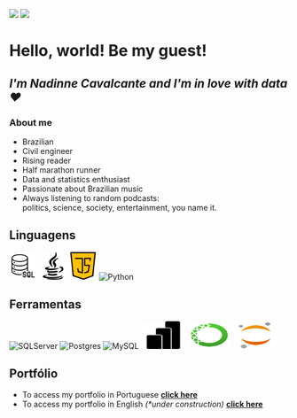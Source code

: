 
<!---
nadinne94/nadinne94 is a ✨ special ✨ repository because its `README.md` (this file) appears on your GitHub profile.
You can click the Preview link to take a look at your changes.
--->
<div align="left">
  <a href="https://www.linkedin.com/in/nadinne-cavalcante/" target="_blank"><img src="https://img.shields.io/badge/-LinkedIn-%230077B5?style=for-the-badge&logo=linkedin&logoColor=white" target="_blank"></a> 
  <a href="mailto:nadinnecavalcantesilva@gmail.com"><img src="https://img.shields.io/badge/-Gmail-%23333?style=for-the-badge&logo=gmail&logoColor=white" target="_blank"></a>
</div>

# Hello, world! Be my guest!
## _I'm Nadinne Cavalcante and I'm in love with data ❤️_

### About me
- Brazilian
- Civil engineer
- Rising reader
- Half marathon runner
- Data and statistics enthusiast
- Passionate about Brazilian music
- Always listening to random podcasts:<br> politics, science, society, entertainment, you name it.

## Linguagens

<div>
      <img src="https://github.com/nadinne94/icons/blob/main/servidor-sql.png" [alt="SQL"] height="50" width="50" />
      <img src="https://github.com/nadinne94/icons/blob/main/java.png" alt="Java" height="50" width="50"  />
      <img src="https://github.com/nadinne94/icons/blob/main/script-java.png" alt="JavaScript" height="50" width="50" />
      <img src="https://devicons.railway.app/i/python.svg" alt="Python" height="50" width="80"/>
</div>

## Ferramentas
<div>
      <img src="https://cdn.jsdelivr.net/gh/devicons/devicon/icons/microsoftsqlserver/microsoftsqlserver-plain-wordmark.svg" alt="SQLServer" height="50" width="80"  />
      <img src="https://devicons.railway.app/i/postgresql.svg" alt="Postgres" height="50" width="80"/>
      <img src="https://devicons.railway.app/i/mysql.svg" alt="MySQL" height="50" width="80"/>
      <img src="https://github.com/nadinne94/icons/blob/main/powerbi.svg" alt="Power BI" height="50" width="80" />
      <img src="https://github.com/nadinne94/icons/blob/main/icons8-anaconda.svg" alt="Anaconda" height="50" width="80"/>
      <img src="https://github.com/nadinne94/icons/blob/main/icons8-jupyter.svg" alt="Jupyter Notebook" height="50" width="80"/>
  
  <!--- <a target="_blank" href="https://icons8.com/icon/F4uMFPZgS0gt/anaconda">Anaconda</a> icon by <a target="_blank" href="https://icons8.com">Icons8</a>
  <a target="_blank" href="https://icons8.com/icon/J0SgMWzAxqFj/jupyter">Jupyter</a> icon by <a target="_blank" href="https://icons8.com">Icons8</a> --->
</div>
 

## Portfólio
* To access my portfolio in Portuguese **[click here](https://github.com/nadinne94/portfolio_dados/tree/main)**
* To access my portfolio in English _(*under construction)_ **[click here](https://github.com/nadinne94/portfolio_data/tree/main)**


